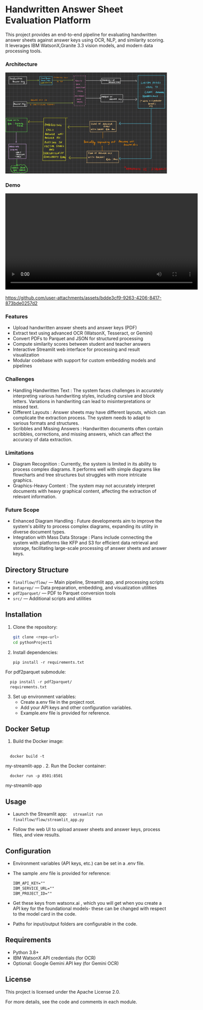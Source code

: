 # Handwritten Answer Sheet Evaluation Platform

This project provides an end-to-end pipeline for evaluating handwritten answer sheets against answer keys using OCR, NLP, and similarity scoring. It leverages IBM WatsonX,Granite 3.3 vision models, and modern data processing tools.

### Architecture
![Architecture Diagram](media/Handwritten%20Visual%20Question%20EXTRACTED%20TEXT-1%202.jpg)
### Demo

<video width="600" controls>
  <source src="media/Untitled (1).mov" type="video/mp4">
  Your browser does not support the video tag.
</video>

https://github.com/user-attachments/assets/bdde3cf9-9263-4206-8417-873bde0257d2


### Features
- Upload handwritten answer sheets and answer keys (PDF)
- Extract text using advanced OCR (WatsonX, Tesseract, or Gemini)
- Convert PDFs to Parquet and JSON for structured processing
- Compute similarity scores between student and teacher answers
- Interactive Streamlit web interface for processing and result visualization
- Modular codebase with support for custom embedding models and pipelines
### Challenges
- Handling Handwritten Text : The system faces challenges in accurately interpreting various handwriting styles, including cursive and block letters. Variations in handwriting can lead to misinterpretations or missed text.
- Different Layouts : Answer sheets may have different layouts, which can complicate the extraction process. The system needs to adapt to various formats and structures.
- Scribbles and Missing Answers : Handwritten documents often contain scribbles, corrections, and missing answers, which can affect the accuracy of data extraction.
### Limitations
- Diagram Recognition : Currently, the system is limited in its ability to process complex diagrams. It performs well with simple diagrams like flowcharts and tree structures but struggles with more intricate graphics.
- Graphics-Heavy Content : The system may not accurately interpret documents with heavy graphical content, affecting the extraction of relevant information.
### Future Scope
- Enhanced Diagram Handling : Future developments aim to improve the system's ability to process complex diagrams, expanding its utility in diverse document types.
- Integration with Mass Data Storage : Plans include connecting the system with platforms like KFP and S3 for efficient data retrieval and storage, facilitating large-scale processing of answer sheets and answer keys.
## Directory Structure
- `finalflow/flow/` — Main pipeline, Streamlit app, and processing scripts
- `Dataprep/` — Data preparation, embedding, and visualization utilities
- `pdf2parquet/` — PDF to Parquet conversion tools
- `src/` — Additional scripts and utilities

## Installation
1. Clone the repository:
   ```bash
   git clone <repo-url>
   cd pythonProject1
   ```
2. Install dependencies:
 
   

   ```
   pip install -r requirements.txt
      ```
 For pdf2parquet submodule:
 ```
   pip install -r pdf2parquet/   
   requirements.txt
   ```
3. Set up environment variables:
   - Create a.env file in the project root.
   - Add your API keys and other configuration variables.
   - Example.env file is provided for reference.
## Docker Setup
1. Build the Docker image:
 
   
 ```  
   
   docker build -t
   ```
   my-streamlit-app .
2. Run the Docker container:
  
 ```  
   docker run -p 8501:8501
  ``` 
   my-streamlit-app


## Usage
- Launch the Streamlit app:
  ```  streamlit run finalflow/flow/streamlit_app.py```
  

  
 
- Follow the web UI to upload answer sheets and answer keys, process files, and view results.
## Configuration
- Environment variables (API keys, etc.) can be set in a .env file.
- The sample .env file is provided for reference:
   ``` 
   IBM_API_KEY=""
   IBM_SERVICE_URL=""
   IBM_PROJECT_ID=""
   ``` 

- Get these keys from watsonx.ai , which you will get when you create a API key for the foundational models- these can be changed with respect to the model card in the code.

- Paths for input/output folders are configurable in the code.
## Requirements
- Python 3.8+
- IBM WatsonX API credentials (for OCR)
- Optional: Google Gemini API key (for Gemini OCR)
## License
This project is licensed under the Apache License 2.0.

For more details, see the code and comments in each module.